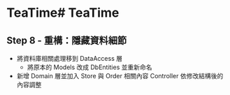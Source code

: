 # TeaTime# TeaTime

## Step 8 - 重構：隱藏資料細節

- 將資料庫相關處理移到 DataAccess 層
  - 將原本的 Models 改成 DbEntities 並重新命名
- 新增 Domain 層並加入 Store 與 Order 相關內容
  Controller 依修改結構後的內容調整
